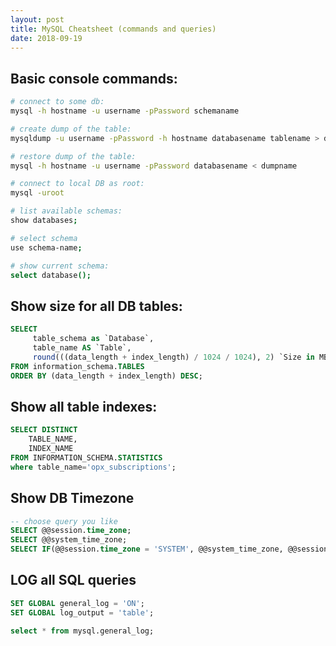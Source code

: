 ```yaml
---
layout: post
title: MySQL Cheatsheet (commands and queries)
date: 2018-09-19
---  
```


## Basic console commands:
```bash
# connect to some db:
mysql -h hostname -u username -pPassword schemaname

# create dump of the table:
mysqldump -u username -pPassword -h hostname databasename tablename > dumpname

# restore dump of the table:
mysql -h hostname -u username -pPassword databasename < dumpname

# connect to local DB as root:
mysql -uroot

# list available schemas:
show databases;

# select schema
use schema-name;

# show current schema:
select database();
```

## Show size for all DB tables:
```sql
SELECT 
     table_schema as `Database`, 
     table_name AS `Table`, 
     round(((data_length + index_length) / 1024 / 1024), 2) `Size in MB` 
FROM information_schema.TABLES 
ORDER BY (data_length + index_length) DESC;
```
## Show all table indexes:
```sql
SELECT DISTINCT
    TABLE_NAME,
    INDEX_NAME
FROM INFORMATION_SCHEMA.STATISTICS
where table_name='opx_subscriptions';
```
## Show DB Timezone
```sql
-- choose query you like
SELECT @@session.time_zone;
SELECT @@system_time_zone;
SELECT IF(@@session.time_zone = 'SYSTEM', @@system_time_zone, @@session.time_zone);
```
## LOG all SQL queries
```sql
SET GLOBAL general_log = 'ON';
SET GLOBAL log_output = 'table';

select * from mysql.general_log;
```
